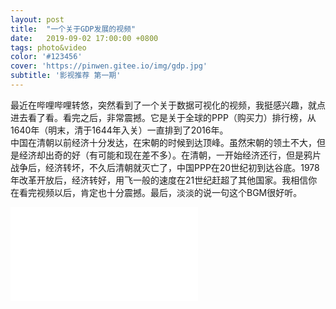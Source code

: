 ```yaml
---
layout: post
title:  "一个关于GDP发展的视频"
date:   2019-09-02 17:00:00 +0800
tags: photo&video
color: '#123456'
cover: 'https://pinwen.gitee.io/img/gdp.jpg'
subtitle: '影视推荐 第一期'
---
```

最近在哔哩哔哩转悠，突然看到了一个关于数据可视化的视频，我挺感兴趣，就点进去看了看。看完之后，非常震撼。它是关于全球的PPP（购买力）排行榜，从1640年（明末，清于1644年入关）一直排到了2016年。<br>
中国在清朝以前经济十分发达，在宋朝的时候到达顶峰。虽然宋朝的领土不大，但是经济却出奇的好（有可能和现在差不多）。在清朝，一开始经济还行，但是鸦片战争后，经济转坏，不久后清朝就灭亡了，中国PPP在20世纪初到达谷底。1978年改革开放后，经济转好，用飞一般的速度在21世纪赶超了其他国家。我相信你在看完视频以后，肯定也十分震撼。最后，淡淡的说一句这个BGM很好听。<br>

<div class="bilibili">
<iframe src="//player.bilibili.com/player.html?aid=56280445&cid=98358325&page=1" scrolling="no" border="0" frameborder="no" framespacing="0" allowfullscreen="true"> </iframe>
</div>

